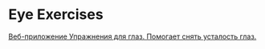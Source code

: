 # Eye Exercises

[Веб-приложение Упражнения для глаз. Помогает снять усталость глаз.](https://mrtea0.github.io/Eye_Exercises/)
